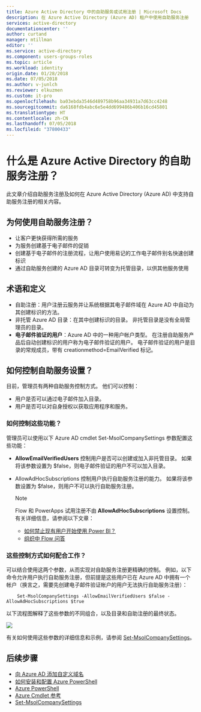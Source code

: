 ```yaml
---
title: Azure Active Directory 中的自助服务或试用注册 | Microsoft Docs
description: 在 Azure Active Directory (Azure AD) 租户中使用自助服务注册
services: active-directory
documentationcenter: ''
author: curtand
manager: mtillman
editor: ''
ms.service: active-directory
ms.component: users-groups-roles
ms.topic: article
ms.workload: identity
origin.date: 01/28/2018
ms.date: 07/05/2018
ms.author: v-junlch
ms.reviewer: elkuzmen
ms.custom: it-pro
ms.openlocfilehash: ba03ebda3546d489758b96aa34931a7d63cc4248
ms.sourcegitcommit: da6168fdb4abc6e5e4dd699486b406b16cd45801
ms.translationtype: HT
ms.contentlocale: zh-CN
ms.lasthandoff: 07/05/2018
ms.locfileid: "37800433"
---
```

# <a name="what-is-self-service-signup-for-azure-active-directory"></a>什么是 Azure Active Directory 的自助服务注册？
此文章介绍自助服务注册及如何在 Azure Active Directory (Azure AD) 中支持自助服务注册的相关内容。 

## <a name="why-use-self-service-signup"></a>为何使用自助服务注册？
- 让客户更快获得所需的服务
- 为服务创建基于电子邮件的促销
- 创建基于电子邮件的注册流程，让用户使用易记的工作电子邮件别名快速创建标识
- 通过自助服务创建的 Azure AD 目录可转变为托管目录，以供其他服务使用

## <a name="terms-and-definitions"></a>术语和定义
- 自助注册：用户注册云服务并让系统根据其电子邮件域在 Azure AD 中自动为其创建标识的方法。
- 非托管 Azure AD 目录：在其中创建标识的目录。 非托管目录是没有全局管理员的目录。
- **电子邮件验证的用户**：Azure AD 中的一种用户帐户类型。 在注册自助服务产品后自动创建标识的用户称为电子邮件验证的用户。 电子邮件验证的用户是目录的常规成员，带有 creationmethod=EmailVerified 标记。

## <a name="how-do-i-control-self-service-settings"></a>如何控制自助服务设置？
目前，管理员有两种自助服务控制方式。 他们可以控制：

- 用户是否可以通过电子邮件加入目录。
- 用户是否可以对自身授权以获取应用程序和服务。

### <a name="how-can-i-control-these-capabilities"></a>如何控制这些功能？
管理员可以使用以下 Azure AD cmdlet Set-MsolCompanySettings 参数配置这些功能：

- **AllowEmailVerifiedUsers** 控制用户是否可以创建或加入非托管目录。 如果将该参数设置为 $false，则电子邮件验证的用户不可以加入目录。
- AllowAdHocSubscriptions 控制用户执行自助服务注册的能力。 如果将该参数设置为 $false，则用户不可以执行自助服务注册。 
  
  > [!NOTE]
  > Flow 和 PowerApps 试用注册不由 **AllowAdHocSubscriptions** 设置控制。 有关详细信息，请参阅以下文章：
  > * [如何禁止现有用户开始使用 Power BI？](https://support.office.com/article/Power-BI-in-your-Organization-d7941332-8aec-4e5e-87e8-92073ce73dc5#bkmk_preventjoining)
  > * [组织中 Flow 问答](https://docs.microsoft.com/flow/organization-q-and-a)

### <a name="how-do-the-controls-work-together"></a>这些控制方式如何配合工作？
可以结合使用这两个参数，从而实现对自助服务注册更精确的控制。 例如，以下命令允许用户执行自助服务注册，但前提是这些用户已在 Azure AD 中拥有一个帐户（换言之，需要先创建电子邮件验证帐户的用户无法执行自助服务注册）：

````
    Set-MsolCompanySettings -AllowEmailVerifiedUsers $false -AllowAdHocSubscriptions $true
````
以下流程图解释了这些参数的不同组合，以及目录和自助注册的最终状态。

![][1]

有关如何使用这些参数的详细信息和示例，请参阅 [Set-MsolCompanySettings](https://docs.microsoft.com/powershell/module/msonline/set-msolcompanysettings?view=azureadps-1.0)。

## <a name="next-steps"></a>后续步骤
- [向 Azure AD 添加自定义域名](fundamentals/add-custom-domain.md)
- [如何安装和配置 Azure PowerShell](https://docs.microsoft.com/powershell/azure/overview)
- [Azure PowerShell](https://docs.microsoft.com/powershell/azure/overview)
- [Azure Cmdlet 参考](https://docs.microsoft.com/powershell/azure/get-started-azureps)
- [Set-MsolCompanySettings](https://docs.microsoft.com/powershell/module/msonline/set-msolcompanysettings?view=azureadps-1.0)

<!--Image references-->
[1]: ./media/active-directory-self-service-signup/SelfServiceSignUpControls.png

<!--Update_Description: wording update -->